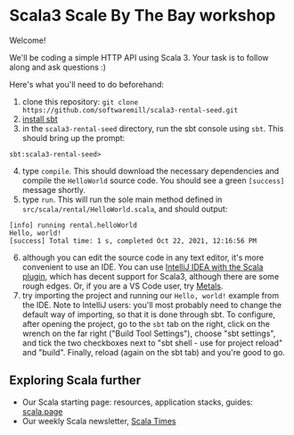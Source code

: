 # Scala3 Scale By The Bay workshop

Welcome!

We'll be coding a simple HTTP API using Scala 3. Your task is to follow along and ask questions :)

Here's what you'll need to do beforehand:

1. clone this repository: `git clone https://github.com/softwaremill/scala3-rental-seed.git`
2. [install sbt](https://www.scala-sbt.org)
3. in the `scala3-rental-seed` directory, run the sbt console using `sbt`. This should bring up the prompt:

```
sbt:scala3-rental-seed>
```

4. type `compile`. This should download the necessary dependencies and compile the `HelloWorld` source code. You should
   see a green `[success]` message shortly.
5. type `run`. This will run the sole main method defined in `src/scala/rental/HelloWorld.scala`, and should output:

```
[info] running rental.helloWorld
Hello, world!
[success] Total time: 1 s, completed Oct 22, 2021, 12:16:56 PM
```

6. although you can edit the source code in any text editor, it's more convenient to use an IDE. You can use
   [IntelliJ IDEA with the Scala plugin](https://www.jetbrains.com/help/idea/discover-intellij-idea-for-scala.html), 
   which has decent support for Scala3, although there are some rough edges. Or, if you are a VS Code user, try
   [Metals](https://scalameta.org/metals/). 
7. try importing the project and running our `Hello, world!` example from the IDE. Note to IntelliJ users: you'll
   most probably need to change the default way of importing, so that it is done through sbt. To configure, after 
   opening the project, go to the `sbt` tab on the right, click on the wrench on the far right ("Build Tool Settings"),
   choose "sbt settings", and tick the two checkboxes next to "sbt shell - use for project reload" and "build". Finally,
   reload (again on the sbt tab) and you're good to go.

## Exploring Scala further

* Our Scala starting page: resources, application stacks, guides: [scala.page](https://softwaremill.com/scala/)
* Our weekly Scala newsletter, [Scala Times](https://scalatimes.com)